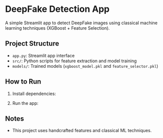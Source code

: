 # DeepFake Detection App

A simple Streamlit app to detect DeepFake images using classical machine learning techniques (XGBoost + Feature Selection).

## Project Structure

- `app.py`: Streamlit app interface
- `src/`: Python scripts for feature extraction and model training
- `models/`: Trained models (`xgboost_model.pkl` and `feature_selector.pkl`)

## How to Run

1. Install dependencies:

2. Run the app:

## Notes

- This project uses handcrafted features and classical ML techniques.
